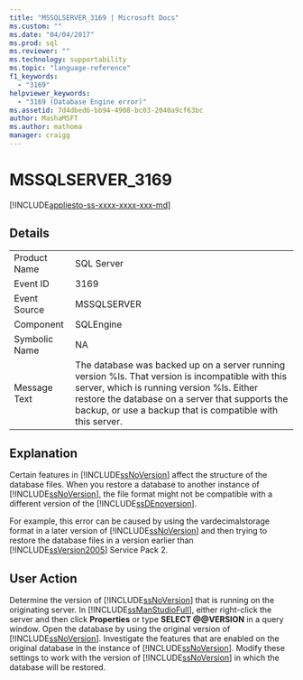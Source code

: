 ```yaml
---
title: "MSSQLSERVER_3169 | Microsoft Docs"
ms.custom: ""
ms.date: "04/04/2017"
ms.prod: sql
ms.reviewer: ""
ms.technology: supportability
ms.topic: "language-reference"
f1_keywords: 
  - "3169"
helpviewer_keywords: 
  - "3169 (Database Engine error)"
ms.assetid: 7d4dbed6-bb94-4908-bc03-2040a9cf63bc
author: MashaMSFT
ms.author: mathoma
manager: craigg
---
```

# MSSQLSERVER_3169
[!INCLUDE[appliesto-ss-xxxx-xxxx-xxx-md](../../includes/appliesto-ss-xxxx-xxxx-xxx-md.md)]
  
## Details  
  
|||  
|-|-|  
|Product Name|SQL Server|  
|Event ID|3169|  
|Event Source|MSSQLSERVER|  
|Component|SQLEngine|  
|Symbolic Name|NA|  
|Message Text|The database was backed up on a server running version %ls. That version is incompatible with this server, which is running version %ls. Either restore the database on a server that supports the backup, or use a backup that is compatible with this server.|  
  
## Explanation  
Certain features in [!INCLUDE[ssNoVersion](../../includes/ssnoversion-md.md)] affect the structure of the database files. When you restore a database to another instance of [!INCLUDE[ssNoVersion](../../includes/ssnoversion-md.md)], the file format might not be compatible with a different version of the [!INCLUDE[ssDEnoversion](../../includes/ssdenoversion-md.md)].  
  
For example, this error can be caused by using the vardecimalstorage format in a later version of [!INCLUDE[ssNoVersion](../../includes/ssnoversion-md.md)] and then trying to restore the database files in a version earlier than [!INCLUDE[ssVersion2005](../../includes/ssversion2005-md.md)] Service Pack 2.  
  
## User Action  
Determine the version of [!INCLUDE[ssNoVersion](../../includes/ssnoversion-md.md)] that is running on the originating server. In [!INCLUDE[ssManStudioFull](../../includes/ssmanstudiofull-md.md)], either right-click the server and then click **Properties** or type **SELECT @@VERSION** in a query window. Open the database by using the original version of [!INCLUDE[ssNoVersion](../../includes/ssnoversion-md.md)]. Investigate the features that are enabled on the original database in the instance of [!INCLUDE[ssNoVersion](../../includes/ssnoversion-md.md)]. Modify these settings to work with the version of [!INCLUDE[ssNoVersion](../../includes/ssnoversion-md.md)] in which the database will be restored.  
  
